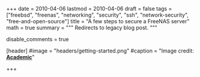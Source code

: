 +++
date = 2010-04-06
lastmod = 2010-04-06
draft = false
tags = ["freebsd", "freenas", "networking", "security", "ssh", "network-security", "free-and-open-source"]
title = "A few steps to secure a FreeNAS server"
math = true
summary = """
Redirects to legacy blog post.
"""

disable_comments = true

[header]
#image = "headers/getting-started.png"
#caption = "Image credit: [**Academic**](https://github.com/gcushen/hugo-academic/)"

+++

<html>
  <head>
    <title>A few steps to secure a FreeNAS server</title>
    <link rel="canonical" href="https://binarymist.wordpress.com/2010/04/06/a-few-steps-to-secure-a-freenas-server/"/>
    <meta http-equiv="content-type" content="text/html; charset=utf-8"/>
    <meta http-equiv="refresh" content="2; url=https://binarymist.wordpress.com/2010/04/06/a-few-steps-to-secure-a-freenas-server/"/>
  </head>
</html>
